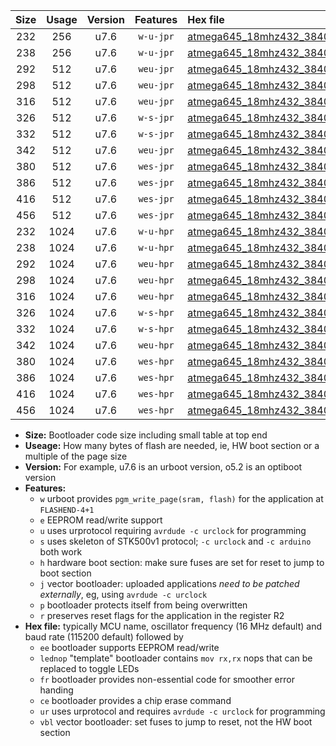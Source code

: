 |Size|Usage|Version|Features|Hex file|
|:-:|:-:|:-:|:-:|:--|
|232|256|u7.6|`w-u-jpr`|[atmega645_18mhz432_38400bps_ur_vbl.hex](https://raw.githubusercontent.com/stefanrueger/urboot/main/atmega645_18mhz432_38400bps_ur_vbl.hex)|
|238|256|u7.6|`w-u-jpr`|[atmega645_18mhz432_38400bps_lednop_ur_vbl.hex](https://raw.githubusercontent.com/stefanrueger/urboot/main/atmega645_18mhz432_38400bps_lednop_ur_vbl.hex)|
|292|512|u7.6|`weu-jpr`|[atmega645_18mhz432_38400bps_ee_ur_vbl.hex](https://raw.githubusercontent.com/stefanrueger/urboot/main/atmega645_18mhz432_38400bps_ee_ur_vbl.hex)|
|298|512|u7.6|`weu-jpr`|[atmega645_18mhz432_38400bps_ee_lednop_ur_vbl.hex](https://raw.githubusercontent.com/stefanrueger/urboot/main/atmega645_18mhz432_38400bps_ee_lednop_ur_vbl.hex)|
|316|512|u7.6|`weu-jpr`|[atmega645_18mhz432_38400bps_ee_lednop_fr_ur_vbl.hex](https://raw.githubusercontent.com/stefanrueger/urboot/main/atmega645_18mhz432_38400bps_ee_lednop_fr_ur_vbl.hex)|
|326|512|u7.6|`w-s-jpr`|[atmega645_18mhz432_38400bps_vbl.hex](https://raw.githubusercontent.com/stefanrueger/urboot/main/atmega645_18mhz432_38400bps_vbl.hex)|
|332|512|u7.6|`w-s-jpr`|[atmega645_18mhz432_38400bps_lednop_vbl.hex](https://raw.githubusercontent.com/stefanrueger/urboot/main/atmega645_18mhz432_38400bps_lednop_vbl.hex)|
|342|512|u7.6|`weu-jpr`|[atmega645_18mhz432_38400bps_ee_lednop_fr_ce_ur_vbl.hex](https://raw.githubusercontent.com/stefanrueger/urboot/main/atmega645_18mhz432_38400bps_ee_lednop_fr_ce_ur_vbl.hex)|
|380|512|u7.6|`wes-jpr`|[atmega645_18mhz432_38400bps_ee_vbl.hex](https://raw.githubusercontent.com/stefanrueger/urboot/main/atmega645_18mhz432_38400bps_ee_vbl.hex)|
|386|512|u7.6|`wes-jpr`|[atmega645_18mhz432_38400bps_ee_lednop_vbl.hex](https://raw.githubusercontent.com/stefanrueger/urboot/main/atmega645_18mhz432_38400bps_ee_lednop_vbl.hex)|
|416|512|u7.6|`wes-jpr`|[atmega645_18mhz432_38400bps_ee_lednop_fr_vbl.hex](https://raw.githubusercontent.com/stefanrueger/urboot/main/atmega645_18mhz432_38400bps_ee_lednop_fr_vbl.hex)|
|456|512|u7.6|`wes-jpr`|[atmega645_18mhz432_38400bps_ee_lednop_fr_ce_vbl.hex](https://raw.githubusercontent.com/stefanrueger/urboot/main/atmega645_18mhz432_38400bps_ee_lednop_fr_ce_vbl.hex)|
|232|1024|u7.6|`w-u-hpr`|[atmega645_18mhz432_38400bps_ur.hex](https://raw.githubusercontent.com/stefanrueger/urboot/main/atmega645_18mhz432_38400bps_ur.hex)|
|238|1024|u7.6|`w-u-hpr`|[atmega645_18mhz432_38400bps_lednop_ur.hex](https://raw.githubusercontent.com/stefanrueger/urboot/main/atmega645_18mhz432_38400bps_lednop_ur.hex)|
|292|1024|u7.6|`weu-hpr`|[atmega645_18mhz432_38400bps_ee_ur.hex](https://raw.githubusercontent.com/stefanrueger/urboot/main/atmega645_18mhz432_38400bps_ee_ur.hex)|
|298|1024|u7.6|`weu-hpr`|[atmega645_18mhz432_38400bps_ee_lednop_ur.hex](https://raw.githubusercontent.com/stefanrueger/urboot/main/atmega645_18mhz432_38400bps_ee_lednop_ur.hex)|
|316|1024|u7.6|`weu-hpr`|[atmega645_18mhz432_38400bps_ee_lednop_fr_ur.hex](https://raw.githubusercontent.com/stefanrueger/urboot/main/atmega645_18mhz432_38400bps_ee_lednop_fr_ur.hex)|
|326|1024|u7.6|`w-s-hpr`|[atmega645_18mhz432_38400bps.hex](https://raw.githubusercontent.com/stefanrueger/urboot/main/atmega645_18mhz432_38400bps.hex)|
|332|1024|u7.6|`w-s-hpr`|[atmega645_18mhz432_38400bps_lednop.hex](https://raw.githubusercontent.com/stefanrueger/urboot/main/atmega645_18mhz432_38400bps_lednop.hex)|
|342|1024|u7.6|`weu-hpr`|[atmega645_18mhz432_38400bps_ee_lednop_fr_ce_ur.hex](https://raw.githubusercontent.com/stefanrueger/urboot/main/atmega645_18mhz432_38400bps_ee_lednop_fr_ce_ur.hex)|
|380|1024|u7.6|`wes-hpr`|[atmega645_18mhz432_38400bps_ee.hex](https://raw.githubusercontent.com/stefanrueger/urboot/main/atmega645_18mhz432_38400bps_ee.hex)|
|386|1024|u7.6|`wes-hpr`|[atmega645_18mhz432_38400bps_ee_lednop.hex](https://raw.githubusercontent.com/stefanrueger/urboot/main/atmega645_18mhz432_38400bps_ee_lednop.hex)|
|416|1024|u7.6|`wes-hpr`|[atmega645_18mhz432_38400bps_ee_lednop_fr.hex](https://raw.githubusercontent.com/stefanrueger/urboot/main/atmega645_18mhz432_38400bps_ee_lednop_fr.hex)|
|456|1024|u7.6|`wes-hpr`|[atmega645_18mhz432_38400bps_ee_lednop_fr_ce.hex](https://raw.githubusercontent.com/stefanrueger/urboot/main/atmega645_18mhz432_38400bps_ee_lednop_fr_ce.hex)|

- **Size:** Bootloader code size including small table at top end
- **Useage:** How many bytes of flash are needed, ie, HW boot section or a multiple of the page size
- **Version:** For example, u7.6 is an urboot version, o5.2 is an optiboot version
- **Features:**
  + `w` urboot provides `pgm_write_page(sram, flash)` for the application at `FLASHEND-4+1`
  + `e` EEPROM read/write support
  + `u` uses urprotocol requiring `avrdude -c urclock` for programming
  + `s` uses skeleton of STK500v1 protocol; `-c urclock` and `-c arduino` both work
  + `h` hardware boot section: make sure fuses are set for reset to jump to boot section
  + `j` vector bootloader: uploaded applications *need to be patched externally*, eg, using `avrdude -c urclock`
  + `p` bootloader protects itself from being overwritten
  + `r` preserves reset flags for the application in the register R2
- **Hex file:** typically MCU name, oscillator frequency (16 MHz default) and baud rate (115200 default) followed by
  + `ee` bootloader supports EEPROM read/write
  + `lednop` "template" bootloader contains `mov rx,rx` nops that can be replaced to toggle LEDs
  + `fr` bootloader provides non-essential code for smoother error handing
  + `ce` bootloader provides a chip erase command
  + `ur` uses urprotocol and requires `avrdude -c urclock` for programming
  + `vbl` vector bootloader: set fuses to jump to reset, not the HW boot section
